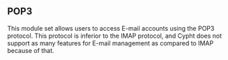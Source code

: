 ## POP3

This module set allows users to access E-mail accounts using the POP3 protocol.
This protocol is inferior to the IMAP protocol, and Cypht does not support as
many features for E-mail management as compared to IMAP because of that.
